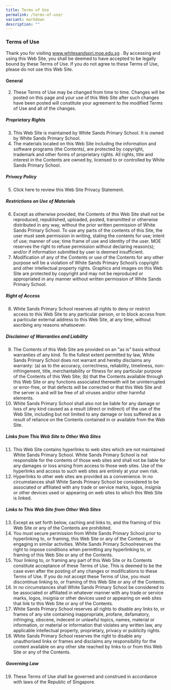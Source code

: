```yaml
---
title: Terms of Use
permalink: /terms-of-use/
variant: markdown
description: ""
---
```

### **Terms of Use**

Thank you for visiting www.whitesandspri.moe.edu.sg . By accessing and using this Web Site, you shall be deemed to have accepted to be legally bound by these Terms of Use. If you do not agree to these Terms of Use, please do not use this Web Site. <br>

#### General <br>
2. These Terms of Use may be changed from time to time. Changes will be posted on this page and your use of this Web Site after such changes have been posted will constitute your agreement to the modified Terms of Use and all of the changes. <br>

##### Proprietary Rights 
3. This Web Site is maintained by White Sands Primary School. It is owned by White Sands Primary School.
4. The materials located on this Web Site including the information and software programs (the Contents), are protected by copyright, trademark and other forms of proprietary rights. All rights, title and interest in the Contents are owned by, licensed to or controlled by White Sands Primary School. 

##### Privacy Policy 

5. Click here to review this Web Site Privacy Statement. 

##### Restrictions on Use of Materials 

6. Except as otherwise provided, the Contents of this Web Site shall not be reproduced, republished, uploaded, posted, transmitted or otherwise distributed in any way, without the prior written permission of White Sands Primary School.  To use any parts of the contents of this Site, the user must seek permission in writing, stating the contents for use; intent of use; manner of use; time frame of use and identity of the user. MOE reserves the right to refuse permission without declaring reason(s); and/or if information submitted by user is deemed insufficient. 
7. Modification of any of the Contents or use of the Contents for any other purpose will be a violation of White Sands Primary School’s copyright and other intellectual property rights. Graphics and images on this Web Site are protected by copyright and may not be reproduced or appropriated in any manner without written permission of White Sands Primary School.

##### Right of Access 

8. White Sands Primary School reserves all rights to deny or restrict access to this Web Site to any particular person, or to block access from a particular external address to this Web Site, at any time, without ascribing any reasons whatsoever. <br>
##### Disclaimer of Warranties and Liability 
9. The Contents of this Web Site are provided on an "as is" basis without warranties of any kind. To the fullest extent permitted by law, White Sands Primary School does not warrant and hereby disclaims any warranty: 
(a) as to the accuracy, correctness, reliability, timeliness, non-infringement, title, merchantability or fitness for any particular purpose of the Contents of this Web Site; 
(b) that the Contents available through this Web Site or any functions associated therewith will be uninterrupted or error-free, or that defects will be corrected or that this Web Site and the server is and will be free of all viruses and/or other harmful elements. 
10. White Sands Primary School shall also not be liable for any damage or loss of any kind caused as a result (direct or indirect) of the use of the Web Site, including but not limited to any damage or loss suffered as a result of reliance on the Contents contained in or available from the Web Site. 

##### Links from This Web Site to Other Web Sites 

11. This Web Site contains hyperlinks to web sites which are not maintained White Sands Primary School. White Sands Primary School is not responsible for the contents of those web sites and shall not be liable for any damages or loss arising from access to those web sites. Use of the hyperlinks and access to such web sites are entirely at your own risk. 
12. Hyperlinks to other web sites are provided as a convenience. In no circumstances shall White Sands Primary School be considered to be associated or affiliated with any trade or service marks, logos, insignia or other devices used or appearing on web sites to which this Web Site is linked. 

##### Links to This Web Site from Other Web Sites 

13. Except as set forth below, caching and links to, and the framing of this Web Site or any of the Contents are prohibited. 
14. You must secure permission from White Sands Primary School prior to hyperlinking to, or framing, this Web Site or any of the Contents, or engaging in similar activities. White Sands Primary Schoolreserves the right to impose conditions when permitting any hyperlinking to, or framing of this Web Site or any of the Contents. 
15. Your linking to, or framing any part of this Web Site or its Contents constitute acceptance of these Terms of Use. This is deemed to be the case even after the posting of any changes or modifications to these Terms of Use. If you do not accept these Terms of Use, you must discontinue linking to, or framing of this Web Site or any of the Contents. 
16. In no circumstances shall White Sands Primary School be considered to be associated or affiliated in whatever manner with any trade or service marks, logos, insignia or other devices used or appearing on web sites that link to this Web Site or any of the Contents. 
17. White Sands Primary School reserves all rights to disable any links to, or frames of any site containing inappropriate, profane, defamatory, infringing, obscene, indecent or unlawful topics, names, material or information, or material or information that violates any written law, any applicable intellectual property, proprietary, privacy or publicity rights. 
18. White Sands Primary School reserves the right to disable any unauthorised links or frames and disclaims any responsibility for the content available on any other site reached by links to or from this Web Site or any of the Contents. 

##### Governing Law 

19. These Terms of Use shall be governed and construed in accordance with laws of the Republic of Singapore. 

